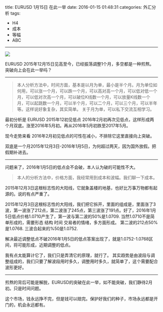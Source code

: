 title: EURUSD 1月15日 在此一举
date: 2016-01-15 01:48:31
categories: 外汇分析
tags:
- H4
- 成本
- 等幅
- ABC
---
![](http://eurusd.qiniudn.com/136.png)


EURUSD 2015年12月15日见高至今，已经振荡调整1个月，多空都是一种煎熬。突破向上会在此一举吗？

****
> 本人分析方法中，时间方面，基本是以月为单，最小是半个月。月为单位如何用，可以涨一个月，可以跌一个月，可以高对高一个月，可以低对低一个月，可以低对次高一个月，可以破位K线数一个月，可以放量K线数一个月，可以起跳数一个月，可以半个月，可以二个月，可以三个月，可以半年等。这样说好象复杂，其实简单。 关于月为单，可以私下交流互相学习。

最初分析是 EURUSD 2015年12初见低点  2016年2月初再次见低点，这样形成两个月双底。涨至2016年5月初。再从2016年5月初跌至2017年5月。

现今走势来看 2016年2月初见低点的可性在减小，不排除它这里直接向上突破。 

双底是一个月2015年12月3日-2016年1月5日，为何超过两天，因为国外放假。把假期补进去。

****

问题来了，2016年1月5日的低点会不会破，本人认为破的可能性不大。


> 本人的分析方法中，价格方面，我经常用到成本和波幅。我们聊一下成本。


2015年12月3日这根标志性的大阳线，它就象盖楼的地基，也好比万事万物都有起源的。说的有点严重了。

2015年12月3日这根标志性的大阳线，我们把它拆开，里面的组成是，里面涨了3波，第一波涨了212点，第二波涨了245点，第三波涨了191点。好了，2016年1月5日低点价格1.0710产生了，第一波与第二波的50%是1.0709. 当然1.0710不是简单形成的，需要形态 结构 时间 交易者的情绪，多方面形成。 第二波的212点50%是1.0768. 三波合起来的%50是1.0752. 

解决最近调整低点不破2016年1月5日的低点答案出现了，就是1.0752-1.0768区间，将可能形成，近期调整的低点。

我有点太能算计它了，我们只是弄清它的原理，就行了。 其实趋势是由波段与调整组成的，我们只要了解波段用时多久，调整用时多久，就简单了，这个需要配合波形更好。


****

煎熬的背后可能是解脱，EURUSD的突破在此一举，如不能突破，我们静待2月初。只是时间问题。


这个市场，钱永远挣不完，但是钱可以赔完。保护好我们的种子，市场永远都是开门的，机会永远都有。









